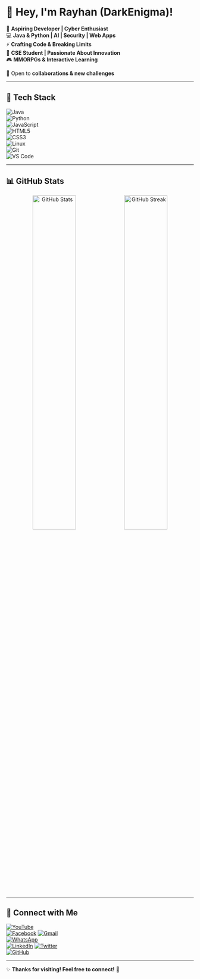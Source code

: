 # 👋 Hey, I'm Rayhan (DarkEnigma)!  

🚀 **Aspiring Developer | Cyber Enthusiast**  
💻 **Java & Python | AI | Security | Web Apps**  
⚡ **Crafting Code & Breaking Limits**  
🔹 **CSE Student | Passionate About Innovation**  
🎮 **MMORPGs & Interactive Learning**  

🚀 Open to **collaborations & new challenges**  

---

## 🔧 Tech Stack  
![Java](https://img.shields.io/badge/Java-%23ED8B00.svg?style=for-the-badge&logo=java&logoColor=white)  
![Python](https://img.shields.io/badge/Python-3776AB?style=for-the-badge&logo=python&logoColor=white)  
![JavaScript](https://img.shields.io/badge/JavaScript-F7DF1E?style=for-the-badge&logo=javascript&logoColor=black)  
![HTML5](https://img.shields.io/badge/HTML5-E34F26?style=for-the-badge&logo=html5&logoColor=white)  
![CSS3](https://img.shields.io/badge/CSS3-1572B6?style=for-the-badge&logo=css3&logoColor=white)  
![Linux](https://img.shields.io/badge/Linux-FCC624?style=for-the-badge&logo=linux&logoColor=black)  
![Git](https://img.shields.io/badge/Git-F05032?style=for-the-badge&logo=git&logoColor=white)  
![VS Code](https://img.shields.io/badge/VS%20Code-007ACC?style=for-the-badge&logo=visual-studio-code&logoColor=white)  

---

## 📊 GitHub Stats  
<p align="center">
  <img src="https://github-readme-stats.vercel.app/api?username=RayhanDodi&show_icons=true&theme=radical" width="48%" alt="GitHub Stats">
  <img src="https://github-readme-streak-stats.herokuapp.com/?user=RayhanDodi&theme=radical" width="48%" alt="GitHub Streak">
</p>

---

## 🔗 Connect with Me  
[![YouTube](https://img.shields.io/badge/YouTube-%23FF0000.svg?style=for-the-badge&logo=YouTube&logoColor=white)](https://www.youtube.com/@TheTaleArtisan)  
[![Facebook](https://img.shields.io/badge/Facebook-%231877F2.svg?style=for-the-badge&logo=facebook&logoColor=white)](https://www.facebook.com/Rk.Dodi29) 
[![Gmail](https://img.shields.io/badge/Gmail-D14836.svg?style=for-the-badge&logo=gmail&logoColor=white)](mailto:md.dody123@gmail.com)  
[![WhatsApp](https://img.shields.io/badge/WhatsApp-%2300A859.svg?style=for-the-badge&logo=whatsapp&logoColor=white)](https://wa.me/+8801402137432)  
[![LinkedIn](https://img.shields.io/badge/LinkedIn-%230A66C2.svg?style=for-the-badge&logo=linkedin&logoColor=white)](https://www.linkedin.com/in/rayhan-dodi/) 
[![Twitter](https://img.shields.io/badge/Twitter-%231DA1F2.svg?style=for-the-badge&logo=twitter&logoColor=white)](https://twitter.com/)  
[![GitHub](https://img.shields.io/badge/GitHub-%23181717.svg?style=for-the-badge&logo=github&logoColor=white)](https://github.com/RayhanDodi)  

---

✨ **Thanks for visiting! Feel free to connect!** 🚀  

<!---
Rayhan-Dodi/Rayhan-Dodi is a ✨ special ✨ repository because its `README.md` (this file) appears on your GitHub profile.
You can click the Preview link to take a look at your changes.
--->
